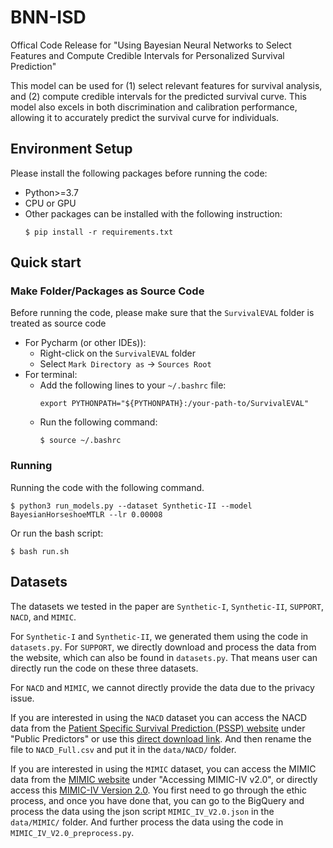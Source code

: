 # BNN-ISD
Offical Code Release for "Using Bayesian Neural Networks to Select Features and Compute Credible Intervals for Personalized Survival Prediction"

This model can be used for (1) select relevant features for survival analysis, and (2) compute credible intervals for the predicted survival curve.
This model also excels in both discrimination and calibration performance, allowing it to accurately predict the survival curve for individuals.

## Environment Setup
Please install the following packages before running the code:
- Python>=3.7
- CPU or GPU
- Other packages can be installed with the following instruction:
    ```    
    $ pip install -r requirements.txt
    ```
  
## Quick start

### Make Folder/Packages as Source Code
Before running the code, please make sure that the `SurvivalEVAL` folder is treated as source code
- For Pycharm (or other IDEs)):
    - Right-click on the `SurvivalEVAL` folder
    - Select `Mark Directory as` -> `Sources Root`
- For terminal:
    - Add the following lines to your `~/.bashrc` file:
        ```
        export PYTHONPATH="${PYTHONPATH}:/your-path-to/SurvivalEVAL"
        ```
    - Run the following command:
        ```
        $ source ~/.bashrc
        ```
### Running
Running the code with the following command.
```
$ python3 run_models.py --dataset Synthetic-II --model BayesianHorseshoeMTLR --lr 0.00008

```
Or run the bash script:
```
$ bash run.sh
```

## Datasets
The datasets we tested in the paper are `Synthetic-I`, `Synthetic-II`, `SUPPORT`, `NACD`, and `MIMIC`.

For `Synthetic-I` and `Synthetic-II`, we generated them using the code in `datasets.py`.
For `SUPPORT`, we directly download and process the data from the website, which can also be found in `datasets.py`.
That means user can directly run the code on these three datasets.

For `NACD` and `MIMIC`, we cannot directly provide the data due to the privacy issue.

If you are interested in using the `NACD` dataset you can access the NACD data 
from the [Patient Specific Survival Prediction (PSSP) website](http://pssp.srv.ualberta.ca/) under "Public Predictors" or use this [direct download link](http://pssp.srv.ualberta.ca/system/predictors/datasets/000/000/032/original/All_Data_updated_may2011_CLEANED.csv?1350302245). 
And then rename the file to `NACD_Full.csv` and put it in the `data/NACD/` folder.

If you are interested in using the `MIMIC` dataset, you can access the MIMIC data from the [MIMIC website](https://mimic.physionet.org/) under "Accessing MIMIC-IV v2.0", or directly access this [MIMIC-IV Version 2.0](https://physionet.org/content/mimiciv/2.0/).
You first need to go through the ethic process, and once you have done that, you can go to the BigQuery and process the data using the json script `MIMIC_IV_V2.0.json` in the `data/MIMIC/` folder.
And further process the data using the code in `MIMIC_IV_V2.0_preprocess.py`.
